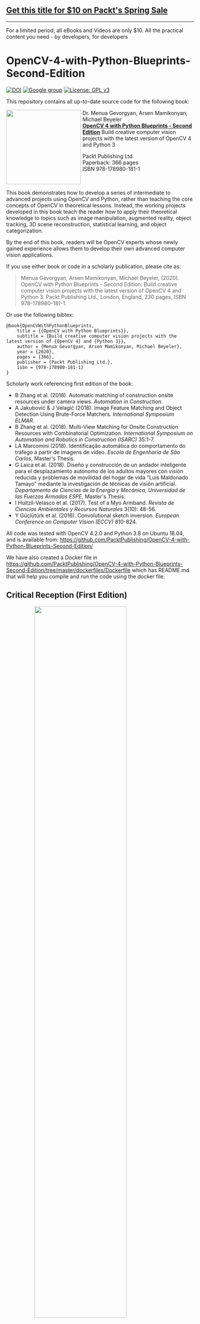 ## [Get this title for $10 on Packt's Spring Sale](https://www.packt.com/B12838?utm_source=github&utm_medium=packt-github-repo&utm_campaign=spring_10_dollar_2022)
-----
For a limited period, all eBooks and Videos are only $10. All the practical content you need \- by developers, for developers

# OpenCV-4-with-Python-Blueprints-Second-Edition

[![DOI](https://zenodo.org/badge/DOI/10.5281/zenodo.154060.svg)](https://doi.org/10.5281/zenodo.154060)
[![Google group](https://img.shields.io/badge/Google-Discussion%20group-lightgrey.svg)](https://groups.google.com/d/forum/opencv-python-blueprints)
[![License: GPL v3](https://img.shields.io/badge/License-GPL%20v3-blue.svg)](http://www.gnu.org/licenses/gpl-3.0)

This repository contains all up-to-date source code for the following book:

<img src="https://www.packtpub.com/media/catalog/product/cache/ecd051e9670bd57df35c8f0b122d8aea/9/7/9781789801811-original.png" align="left" width="200" style="margin-right: 5px"/>
Dr. Menua Gevorgyan, Arsen Mamikonyan, Michael Beyeler <br/>
<a href="https://www.packtpub.com/data/opencv-4-with-python-blueprints-second-edition"><b>OpenCV 4 with Python Blueprints - Second Edition</b></a> Build creative computer vision projects with the latest version of OpenCV 4 and Python 3


Packt Publishing Ltd. <br/>
Paperback: 366 pages <br/>
ISBN 978-178980-181-1
<br clear="both"/>

This book demonstrates how to develop a series of intermediate to advanced projects using OpenCV and Python,
rather than teaching the core concepts of OpenCV in theoretical lessons. Instead, the working projects
developed in this book teach the reader how to apply their theoretical knowledge to topics such as
image manipulation, augmented reality, object tracking, 3D scene reconstruction, statistical learning,
and object categorization.

By the end of this book, readers will be OpenCV experts whose newly gained experience allows them to develop their own advanced computer vision applications.

If you use either book or code in a scholarly publication, please cite as:
> Menua Gevorgyan, Arsen Mamikonyan, Michael Beyeler, (2020). OpenCV with Python Blueprints - Second Edition: Build creative computer vision projects with the latest version of OpenCV 4 and Python 3. Packt Publishing Ltd., London, England, 230 pages, ISBN 978-178980-181-1.

Or use the following bibtex:
```
@book{OpenCVWithPythonBlueprints,
	title = {{OpenCV with Python Blueprints}},
	subtitle = {Build creative computer vision projects with the latest version of {OpenCV 4} and {Python 3}},
	author = {Menua Gevorgyan, Arsen Mamikonyan, Michael Beyeler},
	year = {2020},
	pages = {366},
	publisher = {Packt Publishing Ltd.},
	isbn = {978-178980-181-1}
}
```

Scholarly work referencing first edition of the book:
- B Zhang et al. (2018). Automatic matching of construction onsite resources under camera views. *Automation in Construction*.
- A Jakubović & J Velagić (2018). Image Feature Matching and Object Detection Using Brute-Force Matchers. *International Symposium ELMAR*.
- B Zhang et al. (2018). Multi-View Matching for Onsite Construction Resources with Combinatorial Optimization. *International Symposium on Automation and Robotics in Construction (ISARC)* 35:1-7.
- LA Marcomini (2018). Identificação automática do comportamento do tráfego a partir de imagens de vídeo. *Escola de Engenharia de São Carlos*, Master's Thesis.
- G Laica et al. (2018). Diseño y construcción de un andador inteligente para el desplazamiento autónomo de los adultos mayores con visión reducida y problemas de movilidad del hogar de vida "Luis Maldonado Tamayo" mediante la investigación de técnicas de visión artificial. *Departamento de Ciencias de la Energía y Mecánica, Universidad de las Fuerzas Armadas ESPE*, Master's Thesis.
- I Huitzil-Velasco et al. (2017). Test of a Myo Armband. *Revista de Ciencias Ambientales y Recursos Naturales* 3(10): 48-56.
- Y Güçlütürk et al. (2016). Convolutional sketch inversion. *European Conference on Computer Vision (ECCV)* 810-824.


All code was tested with OpenCV 4.2.0 and Python 3.8 on Ubuntu 18.04, and is available from:
https://github.com/PacktPublishing/OpenCV-4-with-Python-Blueprints-Second-Edition/

We have also created a Docker file in https://github.com/PacktPublishing/OpenCV-4-with-Python-Blueprints-Second-Edition/tree/master/dockerfiles/Dockerfile which has README.md that will help you compile and run the code using the docker file.


## Critical Reception (First Edition)

<img src="https://3.bp.blogspot.com/-m8yl8xCrM3Q/V9yFYMAj3YI/AAAAAAAAAq8/5IzGqAeUp9cCwq13j1EL7aunfUvvre5bQCLcB/s640/opencv-python-blueprints-amazon-new.png" style="width: 70%; margin-left: 15%"/>

What readers on Amazon have to say:

> The author does a great job explaining the concepts needed to understand what's happening in the application without
> the need of going into too many details. <br/>
&ndash; [Sebastian Montabone](http://www.samontab.com)

> Excellent book to build practical OpenCV projects! I'm still relatively new to OpenCV, but all examples are well
> laid out and easy to follow. The author does a good job explaining the concepts in detail and shows how they apply
> in real life. As a professional programmer, I especially love that you can just fork the code from GitHub and follow
> along. Strongly recommend to readers with basic knowledge of computer vision, machine learning, and Python!
&ndash; Amazon Customer

> Usually I'm not a big fan of technical books because they are too dull, but this one is written in an engaging
> manner with a few dry jokes here and there. Can only recommend! <br/>
&ndash; lakesouth

## Who This Book Is for
As part of Packt's Blueprints series, this book is for intermediate users of OpenCV who aim to master their skills
by developing advanced practical applications. You should already have some
experience of building simple applications, and you are expected to be familiar with
OpenCV's concepts and Python libraries. Basic knowledge of Python programming
is expected and assumed.

By the end of this book, you will be an OpenCV expert, and your newly gained
experience will allow you to develop your own advanced computer vision
applications.


##  Getting Started
All projects can run on Windows, Mac, or Linux. The required packages can be installed with pip or you can use the docker images available in the repository to run scripts of the chapters.

## Installation With Pip


```
pip install -r requirements.txt
```

## Runninning With Docker



### Build the Image

The repository contains two docker images:

1. Without GPU acceleration
```
docker build -t book dockerfiles
```
2. With GPU (CUDA) acceleration
```
docker build -t book dockerfiles -f dockerfiles/gpu.Dockerfile
```

### Start a Container

```
docker run --device /dev/video0 --env DISPLAY=$DISPLAY  -v="/tmp/.X11-unix:/tmp/.X11-unix:rw"  -v `pwd`:/book -it book
```

Here, we have allowed docker to connect to the default camera and to use the X-11 server of the host machine to run graphical applications. In case if you use the GPU version of the images, you also have to pass `--runtime nvidia`.

### Run an App
In the container, locate a desired chapter:
```
cd /book/chapterX
```
and run a desired script of the chapter:
```
python chapterX.py
```



### Troubleshooting

#### Could not connect to any X display.

The X Server should allow connections from a docker container.

Run `xhost +local:docker`, also check [this](https://forums.docker.com/t/start-a-gui-application-as-root-in-a-ubuntu-container/17069)


## The Following Packages Were Used in the Chapters of the Book
* OpenCV 4.2 or later: Recent 32-bit and 64-bit versions as well as installation instructions are available at
http://opencv.org/downloads.html. Platform-specific installation instructions can be found at
http://docs.opencv.org/doc/tutorials/introduction/table_of_content_introduction/table_of_content_introduction.html.
* Python 3.8 or later: Recent 32-bit and 64-bit installers are available at https://www.python.org/downloads. The
installation instructions can be found at https://wiki.python.org/moin/BeginnersGuide/Download.
* NumPy 1.18.1 or later: This package for scientific computing officially comes in 32-bit format only, and can be
obtained from http://www.scipy.org/scipylib/download.html. The installation instructions can be found at
http://www.scipy.org/scipylib/building/index.html#building.

In addition, some chapters require the following free Python modules:
* wxPython 4.0 or later (Chapters 1 to 4, 8): This GUI programming toolkit can be obtained from
  http://www.wxpython.org/download.php.
* matplotlib 3.1 or later (Chapters 4, 5, 6, and 7): This 2D plotting library can be obtained from
  http://matplotlib.org/downloads.html. Its installation instructions can be found by going to
  http://matplotlib.org/faq/installing_faq.html#how-to-install.
* SciPy 1.4 or later (Chapter 1 and 10): This scientific Python library officially comes in 32-bit only, and can be
  obtained from http://www.scipy.org/scipylib/download.html. The installation instructions can be found at
  http://www.scipy.org/scipylib/building/index.html#building.
* rawpy 0.14 and ExifRead==2.1.2 (Chapter 5)
* requests==2.22.0 to download data in chapter 7

Furthermore, the use of iPython (http://ipython.org/install.html) is highly recommended as it provides a flexible,
interactive console interface.


## License
The software is released under the GNU General Public License (GPL), which is the most commonly used free software
license according to Wikipedia. GPL allows for commercial use, distribution, modification, patent use, and private use.

The GPL is a copyleft license, which means that derived works can only be distributed under the same license terms.
For more information, please see the license file.
